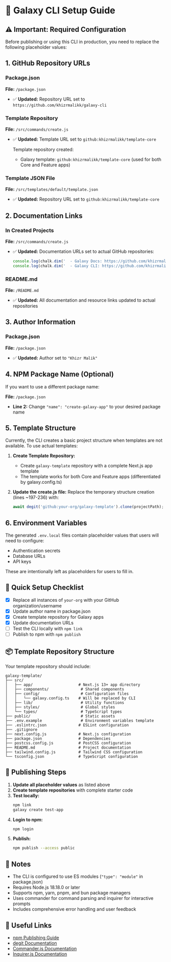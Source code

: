 # 🚀 Galaxy CLI Setup Guide

## ⚠️ Important: Required Configuration

Before publishing or using this CLI in production, you need to replace the following placeholder values:

## 1. GitHub Repository URLs

### Package.json
**File:** `/package.json`
- ✅ **Updated:** Repository URL set to `https://github.com/khizrmalikk/galaxy-cli`

### Template Repository
**File:** `/src/commands/create.js`
- ✅ **Updated:** Template URL set to `github:khizrmalikk/template-core`
  
  Template repository created:
  - Galaxy template: `github:khizrmalikk/template-core` (used for both Core and Feature apps)

### Template JSON File
**File:** `/src/templates/default/template.json`
- ✅ **Updated:** Repository URL set to `github:khizrmalikk/template-core`

## 2. Documentation Links

### In Created Projects
**File:** `/src/commands/create.js`
- ✅ **Updated:** Documentation URLs set to actual GitHub repositories:
  ```javascript
  console.log(chalk.dim('  - Galaxy Docs: https://github.com/khizrmalikk/galaxy-cli#readme'));
  console.log(chalk.dim('  - Galaxy CLI: https://github.com/khizrmalikk/galaxy-cli'));
  ```

### README.md
**File:** `/README.md`
- ✅ **Updated:** All documentation and resource links updated to actual repositories

## 3. Author Information

### Package.json
**File:** `/package.json`
- ✅ **Updated:** Author set to `"Khizr Malik"`

## 4. NPM Package Name (Optional)

If you want to use a different package name:

**File:** `/package.json`
- **Line 2:** Change `"name": "create-galaxy-app"` to your desired package name

## 5. Template Structure

Currently, the CLI creates a basic project structure when templates are not available. To use actual templates:

1. **Create Template Repository:**
   - Create `galaxy-template` repository with a complete Next.js app template
   - The template works for both Core and Feature apps (differentiated by galaxy.config.ts)

2. **Update the create.js file:**
   Replace the temporary structure creation (lines ~197-236) with:
   ```javascript
   await degit('github:your-org/galaxy-template').clone(projectPath);
   ```

## 6. Environment Variables

The generated `.env.local` files contain placeholder values that users will need to configure:
- Authentication secrets
- Database URLs
- API keys

These are intentionally left as placeholders for users to fill in.

## 🎯 Quick Setup Checklist

- [x] Replace all instances of `your-org` with your GitHub organization/username
- [x] Update author name in package.json
- [x] Create template repository for Galaxy apps
- [x] Update documentation URLs
- [ ] Test the CLI locally with `npm link`
- [ ] Publish to npm with `npm publish`

## 📦 Template Repository Structure

Your template repository should include:

```
galaxy-template/
├── src/
│   ├── app/                    # Next.js 13+ app directory
│   ├── components/              # Shared components
│   ├── config/                  # Configuration files
│   │   └── galaxy.config.ts    # Will be replaced by CLI
│   ├── lib/                     # Utility functions
│   ├── styles/                  # Global styles
│   └── types/                   # TypeScript types
├── public/                      # Static assets
├── .env.example                 # Environment variables template
├── .eslintrc.json              # ESLint configuration
├── .gitignore
├── next.config.js              # Next.js configuration
├── package.json                # Dependencies
├── postcss.config.js           # PostCSS configuration
├── README.md                   # Project documentation
├── tailwind.config.js          # Tailwind CSS configuration
└── tsconfig.json               # TypeScript configuration
```

## 🚀 Publishing Steps

1. **Update all placeholder values** as listed above
2. **Create template repositories** with complete starter code
3. **Test locally:**
   ```bash
   npm link
   galaxy create test-app
   ```
4. **Login to npm:**
   ```bash
   npm login
   ```
5. **Publish:**
   ```bash
   npm publish --access public
   ```

## 📝 Notes

- The CLI is configured to use ES modules (`"type": "module"` in package.json)
- Requires Node.js 18.18.0 or later
- Supports npm, yarn, pnpm, and bun package managers
- Uses commander for command parsing and inquirer for interactive prompts
- Includes comprehensive error handling and user feedback

## 🔗 Useful Links

- [npm Publishing Guide](https://docs.npmjs.com/packages-and-modules/contributing-packages-to-the-registry)
- [degit Documentation](https://github.com/Rich-Harris/degit)
- [Commander.js Documentation](https://github.com/tj/commander.js)
- [Inquirer.js Documentation](https://github.com/SBoudrias/Inquirer.js)
